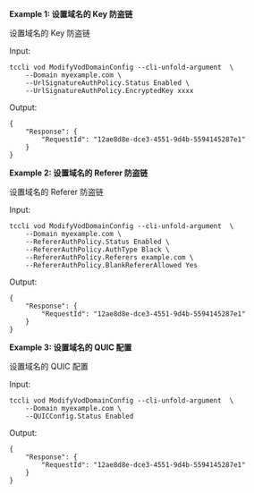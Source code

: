 **Example 1: 设置域名的 Key 防盗链**

设置域名的 Key 防盗链

Input: 

```
tccli vod ModifyVodDomainConfig --cli-unfold-argument  \
    --Domain myexample.com \
    --UrlSignatureAuthPolicy.Status Enabled \
    --UrlSignatureAuthPolicy.EncryptedKey xxxx
```

Output: 
```
{
    "Response": {
        "RequestId": "12ae8d8e-dce3-4551-9d4b-5594145287e1"
    }
}
```

**Example 2: 设置域名的 Referer 防盗链**

设置域名的 Referer 防盗链

Input: 

```
tccli vod ModifyVodDomainConfig --cli-unfold-argument  \
    --Domain myexample.com \
    --RefererAuthPolicy.Status Enabled \
    --RefererAuthPolicy.AuthType Black \
    --RefererAuthPolicy.Referers example.com \
    --RefererAuthPolicy.BlankRefererAllowed Yes
```

Output: 
```
{
    "Response": {
        "RequestId": "12ae8d8e-dce3-4551-9d4b-5594145287e1"
    }
}
```

**Example 3: 设置域名的 QUIC 配置**

设置域名的 QUIC 配置

Input: 

```
tccli vod ModifyVodDomainConfig --cli-unfold-argument  \
    --Domain myexample.com \
    --QUICConfig.Status Enabled
```

Output: 
```
{
    "Response": {
        "RequestId": "12ae8d8e-dce3-4551-9d4b-5594145287e1"
    }
}
```


